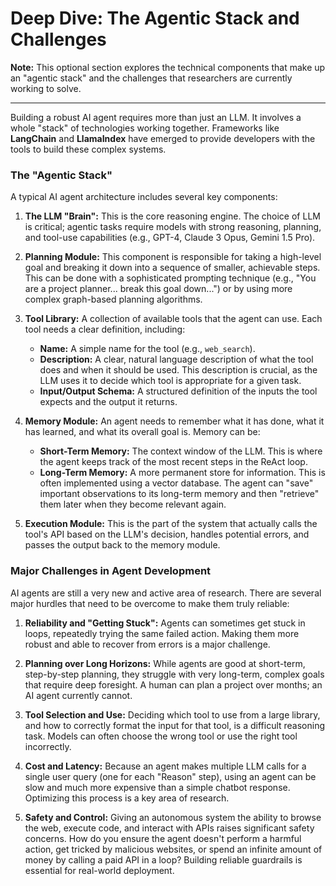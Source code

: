 # Deep Dive: The Agentic Stack and Challenges

**Note:** This optional section explores the technical components that make up an "agentic stack" and the challenges that researchers are currently working to solve.

---

Building a robust AI agent requires more than just an LLM. It involves a whole "stack" of technologies working together. Frameworks like **LangChain** and **LlamaIndex** have emerged to provide developers with the tools to build these complex systems.

### The "Agentic Stack"

A typical AI agent architecture includes several key components:

1.  **The LLM "Brain":** This is the core reasoning engine. The choice of LLM is critical; agentic tasks require models with strong reasoning, planning, and tool-use capabilities (e.g., GPT-4, Claude 3 Opus, Gemini 1.5 Pro).

2.  **Planning Module:** This component is responsible for taking a high-level goal and breaking it down into a sequence of smaller, achievable steps. This can be done with a sophisticated prompting technique (e.g., "You are a project planner... break this goal down...") or by using more complex graph-based planning algorithms.

3.  **Tool Library:** A collection of available tools that the agent can use. Each tool needs a clear definition, including:
    *   **Name:** A simple name for the tool (e.g., `web_search`).
    *   **Description:** A clear, natural language description of what the tool does and when it should be used. This description is crucial, as the LLM uses it to decide which tool is appropriate for a given task.
    *   **Input/Output Schema:** A structured definition of the inputs the tool expects and the output it returns.

4.  **Memory Module:** An agent needs to remember what it has done, what it has learned, and what its overall goal is. Memory can be:
    *   **Short-Term Memory:** The context window of the LLM. This is where the agent keeps track of the most recent steps in the ReAct loop.
    *   **Long-Term Memory:** A more permanent store for information. This is often implemented using a vector database. The agent can "save" important observations to its long-term memory and then "retrieve" them later when they become relevant again.

5.  **Execution Module:** This is the part of the system that actually calls the tool's API based on the LLM's decision, handles potential errors, and passes the output back to the memory module.

### Major Challenges in Agent Development

AI agents are still a very new and active area of research. There are several major hurdles that need to be overcome to make them truly reliable:

1.  **Reliability and "Getting Stuck":** Agents can sometimes get stuck in loops, repeatedly trying the same failed action. Making them more robust and able to recover from errors is a major challenge.

2.  **Planning over Long Horizons:** While agents are good at short-term, step-by-step planning, they struggle with very long-term, complex goals that require deep foresight. A human can plan a project over months; an AI agent currently cannot.

3.  **Tool Selection and Use:** Deciding which tool to use from a large library, and how to correctly format the input for that tool, is a difficult reasoning task. Models can often choose the wrong tool or use the right tool incorrectly.

4.  **Cost and Latency:** Because an agent makes multiple LLM calls for a single user query (one for each "Reason" step), using an agent can be slow and much more expensive than a simple chatbot response. Optimizing this process is a key area of research.

5.  **Safety and Control:** Giving an autonomous system the ability to browse the web, execute code, and interact with APIs raises significant safety concerns. How do you ensure the agent doesn't perform a harmful action, get tricked by malicious websites, or spend an infinite amount of money by calling a paid API in a loop? Building reliable guardrails is essential for real-world deployment.

